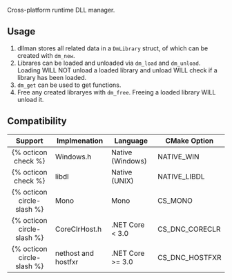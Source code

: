 Cross-platform runtime DLL manager.

## Usage
1. dllman stores all related data in a `DmLibrary` struct, of which can be created with `dm_new`.
2. Librares can be loaded and unloaded via `dm_load` and `dm_unload`. Loading WILL NOT unload a loaded library and unload WILL check if a library has been loaded.
3. `dm_get` can be used to get functions.
4. Free any created libraryes with `dm_free`. Freeing a loaded library WILL unload it.

## Compatibility

| Support                  | Implmenation        | Language          | CMake Option  |
|:------------------------:|---------------------|-------------------|---------------|
|{% octicon check %}       | Windows.h           | Native (Windows)  |NATIVE_WIN     |
|{% octicon check %}       | libdl               | Native (UNIX)     |NATIVE_LIBDL   |
|{% octicon circle-slash %}| Mono                | Mono              |CS_MONO        |
|{% octicon circle-slash %}| CoreClrHost.h       | .NET Core <  3.0  |CS_DNC_CORECLR |
|{% octicon circle-slash %}| nethost and hostfxr | .NET Core >= 3.0  |CS_DNC_HOSTFXR |
